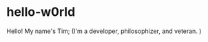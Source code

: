 # hello-w0rld
Hello! My name's Tim;
  (I'm a developer, 
         philosophizer, 
         and veteran.
   )  
